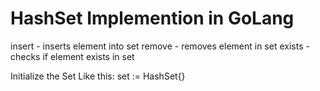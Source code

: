 <h1>HashSet Implemention in GoLang</h1>
<p>insert - inserts element into set
remove - removes element in set
exists - checks if element exists in set
</p>
<p>
    Initialize the Set Like this:
    set := HashSet{}
</p>